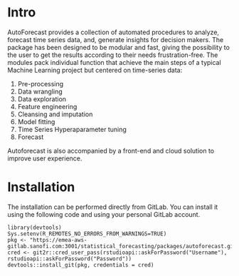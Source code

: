 # Intro

AutoForecast provides a collection of automated procedures to analyze, forecast time series data, and, generate insights for decision makers. The package has been designed to be modular and fast, giving the possibility to the user to get the results according to their needs frustration-free. The modules pack individual function that achieve the main steps of a typical Machine Learning project but centered on time-series data:

1. Pre-processing
2. Data wrangling
3. Data exploration
4. Feature engineering
5. Cleansing and imputation
6. Model fitting
7. Time Series Hyperaparameter tuning
8. Forecast

Autoforecast is also accompanied by a front-end and cloud solution to improve user experience.


# Installation

The installation can be performed directly from GitLab. 
You can install it using the following code and using your personal GitLab account. 

```{r}
library(devtools)
Sys.setenv(R_REMOTES_NO_ERRORS_FROM_WARNINGS=TRUE)
pkg <- "https://emea-aws-gitlab.sanofi.com:3001/statistical_forecasting/packages/autoforecast.git"
cred <- git2r::cred_user_pass(rstudioapi::askForPassword("Username"), rstudioapi::askForPassword("Password"))
devtools::install_git(pkg, credentials = cred)
```

